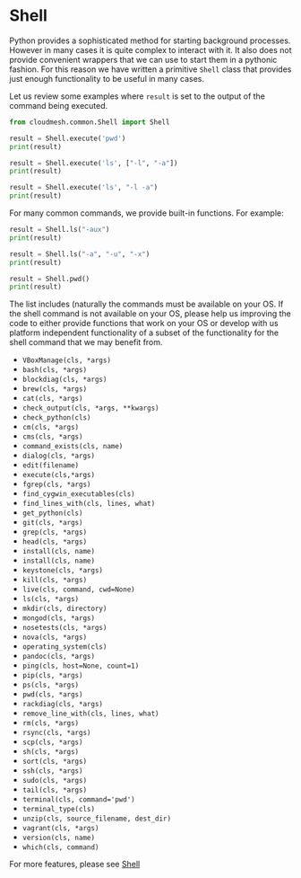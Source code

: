 # Shell

Python provides a sophisticated method for starting background processes.
However in many cases it is quite complex to interact with it. It also
does not provide convenient wrappers that we can use to start them in a
pythonic fashion. For this reason we have written a primitive `Shell`
class that provides just enough functionality to be useful in many
cases.

Let us review some examples where `result` is set to the 
output of the command being executed.


```python
from cloudmesh.common.Shell import Shell

result = Shell.execute('pwd')
print(result)

result = Shell.execute('ls', ["-l", "-a"])
print(result)

result = Shell.execute('ls', "-l -a")
print(result)
```

For many common commands, we provide built-in functions. For example:

```python
result = Shell.ls("-aux")
print(result)

result = Shell.ls("-a", "-u", "-x")
print(result)

result = Shell.pwd()
print(result)
```

The list includes (naturally the commands must be available on your OS.
If the shell command is not available on your OS, please help us
improving the code to either provide functions that work on your OS or
develop with us platform independent functionality of a subset of the
functionality for the shell command that we may benefit from.

* `VBoxManage(cls, *args)`
* `bash(cls, *args)`
* `blockdiag(cls, *args)`
* `brew(cls, *args)`
* `cat(cls, *args)`
* `check_output(cls, *args, **kwargs)`
* `check_python(cls)`
* `cm(cls, *args)`
* `cms(cls, *args)`
* `command_exists(cls, name)`
* `dialog(cls, *args)`
* `edit(filename)`
* `execute(cls,*args)`
* `fgrep(cls, *args)`
* `find_cygwin_executables(cls)`
* `find_lines_with(cls, lines, what)`
* `get_python(cls)`
* `git(cls, *args)`
* `grep(cls, *args)`
* `head(cls, *args)`
* `install(cls, name)`
* `install(cls, name)`
* `keystone(cls, *args)`
* `kill(cls, *args)`
* `live(cls, command, cwd=None)`
* `ls(cls, *args)`
* `mkdir(cls, directory)`
* `mongod(cls, *args)`
* `nosetests(cls, *args)`
* `nova(cls, *args)`
* `operating_system(cls)`
* `pandoc(cls, *args)`
* `ping(cls, host=None, count=1)`
* `pip(cls, *args)`
* `ps(cls, *args)`
* `pwd(cls, *args)`
* `rackdiag(cls, *args)`
* `remove_line_with(cls, lines, what)`
* `rm(cls, *args)`
* `rsync(cls, *args)`
* `scp(cls, *args)`
* `sh(cls, *args)`
* `sort(cls, *args)`
* `ssh(cls, *args)`
* `sudo(cls, *args)`
* `tail(cls, *args)`
* `terminal(cls, command='pwd')`
* `terminal_type(cls)`
* `unzip(cls, source_filename, dest_dir)`
* `vagrant(cls, *args)`
* `version(cls, name)`
* `which(cls, command)`

For more features, please see [Shell](https://cloudmesh.github.io/cloudmesh-manual/api/cloudmesh.common.html?highlight=shell#module-cloudmesh.common.Shell)
